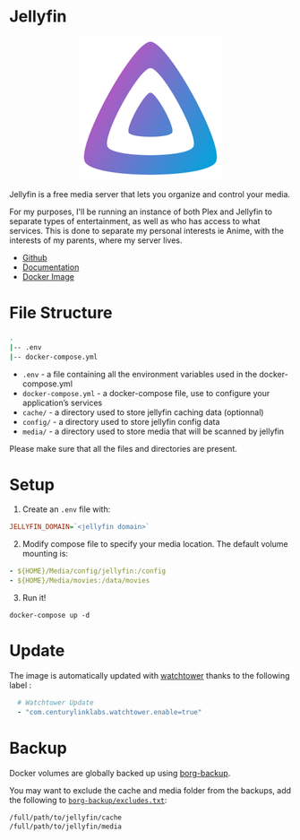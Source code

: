 # Jellyfin

<p align="center">
<img src="../_images/jellyfin.png" alt="jellyfin" title="jellyfin" />
</p>

Jellyfin is a free media server that lets you organize and control your media.

For my purposes, I'll be running an instance of both Plex and Jellyfin to separate types of entertainment, as well as who has access to what services. This is done to separate my personal interests ie Anime, with the interests of my parents, where my server lives.

* [Github](https://github.com/jellyfin/jellyfin)
* [Documentation](https://jellyfin.org/docs/)
* [Docker Image](https://hub.docker.com/r/linuxserver/jellyfin/)

# File Structure
```bash
.
|-- .env
|-- docker-compose.yml
```

- `.env` - a file containing all the environment variables used in the docker-compose.yml
- `docker-compose.yml` - a docker-compose file, use to configure your application’s services
- `cache/` - a directory used to store jellyfin caching data (optionnal)
- `config/` - a directory used to store jellyfin config data
- `media/` - a directory used to store media that will be scanned by jellyfin

Please make sure that all the files and directories are present.

# Setup
1. Create an `.env` file with:
```ini
JELLYFIN_DOMAIN=`<jellyfin domain>`
```

2. Modify compose file to specify your media location. The default volume mounting is:
```yaml
- ${HOME}/Media/config/jellyfin:/config
- ${HOME}/Media/movies:/data/movies
```

3. Run it!
```
docker-compose up -d
```

# Update

The image is automatically updated with [watchtower](../watchtower) thanks to the following label :

```yaml
  # Watchtower Update
  - "com.centurylinklabs.watchtower.enable=true"
```

# Backup

Docker volumes are globally backed up using [borg-backup](../borg-backup).

You may want to exclude the cache and media folder from the backups, add the following to [`borg-backup/excludes.txt`](../borg-backup/excludes.txt):
```
/full/path/to/jellyfin/cache
/full/path/to/jellyfin/media
```
